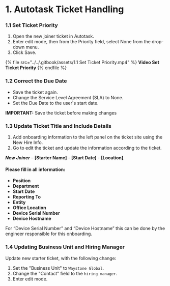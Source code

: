 # 1.  Autotask Ticket Handling

### **1.1 Set Ticket Priority**&#x20;

1. Open the new joiner ticket in Autotask.&#x20;
2. Enter edit mode, then from the Priority field, select None from the drop-down menu.&#x20;
3. Click Save. &#x20;

{% file src="../../.gitbook/assets/1.1 Set Ticket Priority.mp4" %}
**Video Set Ticket Priority**
{% endfile %}

### **1.2 Correct the Due Date**

* Save the ticket again.
* Change the Service Level Agreement (SLA) to None.
* Set the Due Date to the user's start date.

**IMPORTANT:** Save the ticket before making changes



### **1.3 Update Ticket Title and Include Details**&#x20;

1. Add onboarding information to the left panel on the ticket site using the New Hire Info.&#x20;
2. Go to edit the ticket and update the information according to the ticket.&#x20;

_**New Joiner**_ – **\[Starter Name]** - **\[Start Date]** - **\[Location]**.&#x20;

#### Please fill in all information: &#x20;

* **Position**&#x20;
* **Department**&#x20;
* **Start Date**&#x20;
* **Reporting To**&#x20;
* **Entity**&#x20;
* **Office Location**&#x20;
* **Device Serial Number**&#x20;
* **Device Hostname**&#x20;

For “Device Serial Number” and “Device Hostname” this can be done by the engineer responsible for this onboarding.&#x20;



### 1.4 Updating Business Unit and Hiring Manager

Update new starter ticket, with the following change:

1. Set the "Business Unit" to `Waystone Global`.
2. Change the "Contact" field to the `hiring manager`.
3. Enter edit mode.



